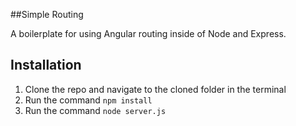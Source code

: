 ##Simple Routing

A boilerplate for using Angular routing inside of Node and Express.

## Installation

1. Clone the repo and navigate to the cloned folder in the terminal
2. Run the command `npm install`
3. Run the command `node server.js`
